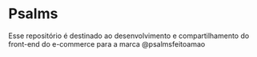 # Psalms

Esse repositório é destinado ao desenvolvimento e compartilhamento do front-end do e-commerce para a marca @psalmsfeitoamao
